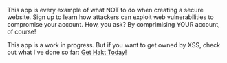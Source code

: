 This app is every example of what NOT to do when creating a secure website. Sign up to learn how attackers
can exploit web vulnerabilities to compromise your account. How, you ask? By comprimising YOUR account, of course!

This app is a work in progress. But if you want to get owned by XSS, check out what I've done so far:
[Get Hakt Today!](rserickson92-gethakt.herokuapp.com)